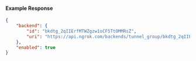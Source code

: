 <!-- Code generated for API Clients. DO NOT EDIT. -->

#### Example Response

```json
{
	"backend": {
		"id": "bkdtg_2qIIErfMTWZgzw1oCF5TtOMMRsZ",
		"uri": "https://api.ngrok.com/backends/tunnel_group/bkdtg_2qIIErfMTWZgzw1oCF5TtOMMRsZ"
	},
	"enabled": true
}
```
